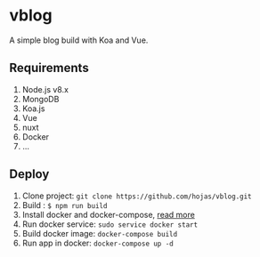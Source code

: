 # vblog

A simple blog build with Koa and Vue.

## Requirements

1. Node.js v8.x
2. MongoDB
3. Koa.js
4. Vue
5. nuxt
6. Docker
7. ...

## Deploy

1. Clone project: `git clone https://github.com/hojas/vblog.git`
1. Build : `$ npm run build`
2. Install docker and docker-compose, [read more](https://www.docker.com/)
3. Run docker service: `sudo service docker start`
3. Build docker image: `docker-compose build`
4. Run app in docker: `docker-compose up -d`
